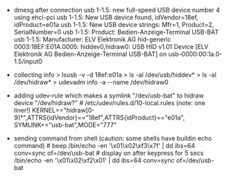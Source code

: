 
*  dmesg after connection
        usb 1-1.5: new full-speed USB device number 4 using ehci-pci
        usb 1-1.5: New USB device found, idVendor=18ef, idProduct=e01a
        usb 1-1.5: New USB device strings: Mfr=1, Product=2, SerialNumber=0
        usb 1-1.5: Product: Bedien-Anzeige-Terminal USB-BAT
        usb 1-1.5: Manufacturer: ELV Elektronik AG
        hid-generic 0003:18EF:E01A.0005: hiddev0,hidraw0: USB HID v1.01 Device [ELV Elektronik AG Bedien-Anzeige-Terminal USB-BAT] on usb-0000:00:1a.0-1.5/input0

 *  collecting info
        > lsusb -v -d 18ef:e01a
        > ls -al /dev/usb/hiddev*
        > ls -al /dev/hidraw*
        > udevadm info -a --name /dev/hidraw0

*  adding udev-rule which makes a symlink "/dev/usb-bat" to hidraw device "/dev/hidraw?"
        # /etc/udev/rules.d/10-local.rules (note: one liner!)
        KERNEL=="hidraw[0-9]*",ATTRS{idVendor}=="18ef",ATTRS{idProduct}=="e01a", SYMLINK+="usb-bat",MODE="777"

*  sending command from shell (caution: some shells have buildin echo command)
        # beep
        /bin/echo -en '\x01\x02\xf3\x7f' | dd ibs=64 conv=sync of=/dev/usb-bat
        # display on after keypress for 5 secs
        /bin/echo -en '\x01\x02\xf2\x01' | dd ibs=64 conv=sync of=/dev/usb-bat
